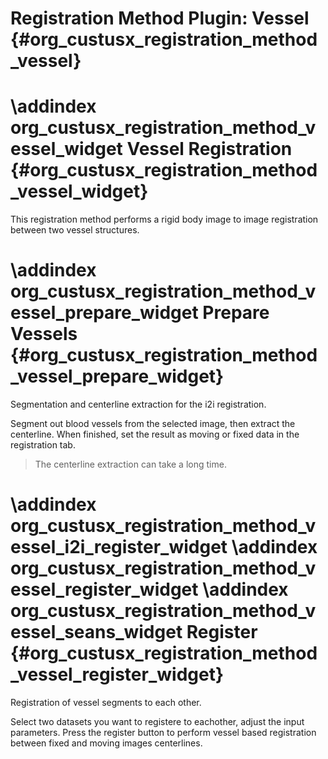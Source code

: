 Registration Method Plugin: Vessel {#org_custusx_registration_method_vessel}
===================

\addindex org_custusx_registration_method_vessel_widget
Vessel Registration {#org_custusx_registration_method_vessel_widget}
========================

This registration method performs a rigid body image to image registration between two vessel structures.

\addindex org_custusx_registration_method_vessel_prepare_widget
Prepare Vessels {#org_custusx_registration_method_vessel_prepare_widget}
===========================================================

Segmentation and centerline extraction for the i2i registration.

Segment out blood vessels from the selected image, then extract the centerline.
When finished, set the result as moving or fixed data in the registration tab.

> The centerline extraction can take a long time.


\addindex org_custusx_registration_method_vessel_i2i_register_widget
\addindex org_custusx_registration_method_vessel_register_widget
\addindex org_custusx_registration_method_vessel_seans_widget
Register {#org_custusx_registration_method_vessel_register_widget}
===========================================================

Registration of vessel segments to each other.

Select two datasets you want to registere to eachother, adjust the input parameters.
Press the register button to perform vessel based registration between fixed and moving images centerlines.

